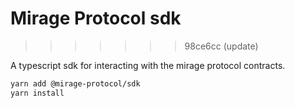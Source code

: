 # Mirage Protocol sdk
>>>>>>> 98ce6cc (update)

A typescript sdk for interacting with the mirage protocol contracts.

```zsh
yarn add @mirage-protocol/sdk
yarn install
```
